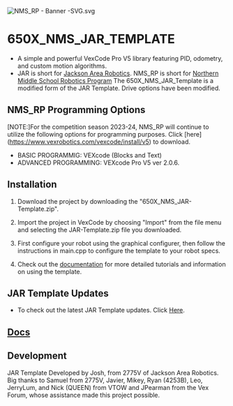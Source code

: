 <img src="[url](https://github.com/NorthernMiddle/650X_NMS_JAR_TEMPLATE/blob/main/NMS_RP%20-%20Banner%20-SVG.svg)" alt="NMS_RP - Banner -SVG.svg">

# 650X_NMS_JAR_TEMPLATE
* A simple and powerful VexCode Pro V5 library featuring PID, odometry, and custom motion algorithms.
* JAR is short for [Jackson Area Robotics](https://github.com/JacksonAreaRobotics). NMS_RP is short 
for [Northern Middle School Robotics Program](https://sites.google.com/pulaski.kyschools.us/nms-robotics/front) 
The 650X_NMS_JAR_Template is a modified form of the JAR Template. Drive options have been modified.
              
## NMS_RP Programming Options
[NOTE:]For the competition season 2023-24, NMS_RP will continue to utilize the following options for programming purposes. Click [here]               (https://www.vexrobotics.com/vexcode/install/v5) to download. 
* BASIC PROGRAMMIG: VEXcode (Blocks and Text)
* ADVANCED PROGRAMMING: VEXcode Pro V5 ver 2.0.6. 

## Installation
1. Download the project by downloading the "650X_NMS_JAR-Template.zip". 

2. Import the project in VexCode by choosing "Import" from the file menu and selecting the JAR-Template.zip file you downloaded.

3. First configure your robot using the graphical configurer, then follow the instructions in main.cpp to configure the template to your robot specs.

4. Check out the [documentation](https://jacksonarearobotics.github.io/JAR-Template/) for more detailed tutorials and information on using the template.

## JAR Template Updates
* To check out the latest JAR Template updates. 
Click [Here](https://github.com/JacksonAreaRobotics/JAR-Template/releases/tag/v1.1.2).

## [Docs](https://jacksonarearobotics.github.io/JAR-Template/)

## Development
JAR Template Developed by Josh, from 2775V of Jackson Area Robotics. Big thanks to Samuel 
from 2775V, Javier, Mikey, Ryan (4253B), Leo, JerryLum, and Nick (QUEEN) from VTOW and 
JPearman from the Vex Forum, whose assistance made this project possible.



     


